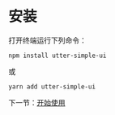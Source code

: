 # 安装

打开终端运行下列命令：

```
npm install utter-simple-ui
```

或

```
yarn add utter-simple-ui
```

下一节：[开始使用](#/doc/get-started)